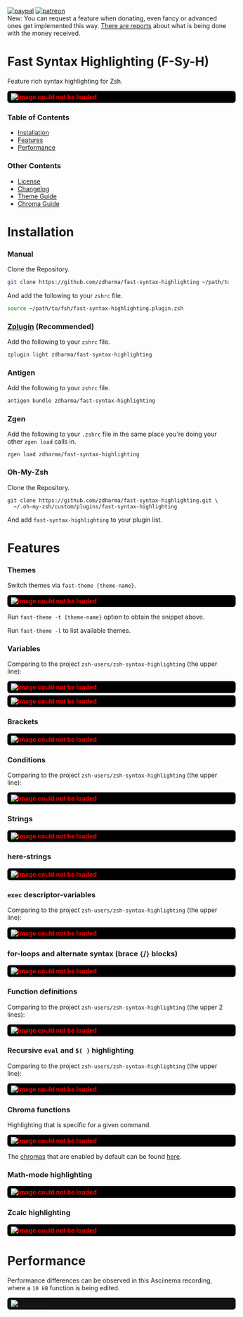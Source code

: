 [![paypal](https://img.shields.io/badge/-Donate-yellow.svg?longCache=true&style=for-the-badge)](https://www.paypal.me/ZdharmaInitiative)
[![patreon](https://img.shields.io/badge/-Patreon-orange.svg?longCache=true&style=for-the-badge)](https://www.patreon.com/psprint)
<br/>New: You can request a feature when donating, even fancy or advanced ones get implemented this way. [There are
reports](DONATIONS.md) about what is being done with the money received.

# Fast Syntax Highlighting (F-Sy-H)

Feature rich syntax highlighting for Zsh.

<div style="width:100%;background-color:black;border:3px solid black;border-radius:6px;margin:5px 0;padding:2px 5px">
  <img
    src="https://raw.githubusercontent.com/zdharma/fast-syntax-highlighting/master/images/highlight-much.png"
    alt="image could not be loaded"
    style="color:red;background-color:black;font-weight:bold"
  />
</div>

### Table of Contents

- [Installation](#installation)
- [Features](#features)
- [Performance](#performance)

### Other Contents
- [License](https://github.com/zdharma/fast-syntax-highlighting/blob/master/LICENSE)
- [Changelog](https://github.com/zdharma/fast-syntax-highlighting/blob/master/CHANGELOG.md)
- [Theme Guide](https://github.com/zdharma/fast-syntax-highlighting/blob/master/THEME_GUIDE.md)
- [Chroma Guide](https://github.com/zdharma/fast-syntax-highlighting/blob/master/CHROMA_GUIDE.adoc)

# Installation

### Manual

Clone the Repository.

```zsh
git clone https://github.com/zdharma/fast-syntax-highlighting ~/path/to/fsh
```

And add the following to your `zshrc` file.
```zsh
source ~/path/to/fsh/fast-syntax-highlighting.plugin.zsh
```

### [Zplugin](https://github.com/psprint/zplugin) (Recommended)

Add the following to your `zshrc` file.
```zsh
zplugin light zdharma/fast-syntax-highlighting
```

### Antigen

Add the following to your `zshrc` file.

```zsh
antigen bundle zdharma/fast-syntax-highlighting
```

### Zgen

Add the following to your `.zshrc` file in the same place you're doing
your other `zgen load` calls in.

```
zgen load zdharma/fast-syntax-highlighting
```


### Oh-My-Zsh

Clone the Repository.
```
git clone https://github.com/zdharma/fast-syntax-highlighting.git \
  ~/.oh-my-zsh/custom/plugins/fast-syntax-highlighting
```

And add `fast-syntax-highlighting` to your plugin list.

# Features

### Themes

Switch themes via `fast-theme {theme-name}`.

<div style="width:100%;background-color:black;border:3px solid black;border-radius:6px;margin:5px 0;padding:2px 5px">
  <img
    src="https://raw.githubusercontent.com/zdharma/fast-syntax-highlighting/master/images/theme.png"
    alt="image could not be loaded"
    style="color:red;background-color:black;font-weight:bold"
  />
</div>

Run `fast-theme -t {theme-name}` option to obtain the snippet above.

Run `fast-theme -l` to list available themes.

### Variables

Comparing to the project `zsh-users/zsh-syntax-highlighting` (the upper line):

<div style="width:100%;background-color:black;border:3px solid black;border-radius:6px;margin:5px 0;padding:2px 5px">
  <img
    src="https://raw.githubusercontent.com/zdharma/fast-syntax-highlighting/master/images/parameter.png"
    alt="image could not be loaded"
    style="color:red;background-color:black;font-weight:bold"
  />
</div>

<div style="width:100%;background-color:black;border:3px solid black;border-radius:6px;margin:5px 0;padding:2px 5px">
  <img
    src="https://raw.githubusercontent.com/zdharma/fast-syntax-highlighting/master/images/in_string.png"
    alt="image could not be loaded"
    style="color:red;background-color:black;font-weight:bold"
  />
</div>

### Brackets

<div style="width:100%;background-color:black;border:3px solid black;border-radius:6px;margin:5px 0;padding:2px 5px">
  <img
    src="https://raw.githubusercontent.com/zdharma/fast-syntax-highlighting/master/images/brackets.gif"
    alt="image could not be loaded"
    style="color:red;background-color:black;font-weight:bold"
  />
</div>

### Conditions

Comparing to the project `zsh-users/zsh-syntax-highlighting` (the upper line):

<div style="width:100%;background-color:black;border:3px solid black;border-radius:6px;margin:5px 0;padding:2px 5px">
  <img
    src="https://raw.githubusercontent.com/zdharma/fast-syntax-highlighting/master/images/cplx_cond.png"
    alt="image could not be loaded"
    style="color:red;background-color:black;font-weight:bold"
  />
</div>

### Strings

<div style="width:100%;background-color:black;border:3px solid black;border-radius:6px;margin:5px 0;padding:2px 5px">
  <img
    src="https://raw.githubusercontent.com/zdharma/fast-syntax-highlighting/master/images/ideal-string.png"
    alt="image could not be loaded"
    style="color:red;background-color:black;font-weight:bold"
  />
</div>


### here-strings

<div style="width:100%;background-color:black;border:3px solid black;border-radius:6px;margin:5px 0;padding:2px 5px">
  <img
    src="https://raw.githubusercontent.com/zdharma/fast-syntax-highlighting/master/images/herestring.png"
    alt="image could not be loaded"
    style="color:red;background-color:black;font-weight:bold"
  />
</div>

### `exec` descriptor-variables

Comparing to the project `zsh-users/zsh-syntax-highlighting` (the upper line):

<div style="width:100%;background-color:black;border:3px solid black;border-radius:6px;margin:5px 0;padding:2px 5px">
  <img
    src="https://raw.githubusercontent.com/zdharma/fast-syntax-highlighting/master/images/execfd_cmp.png"
    alt="image could not be loaded"
    style="color:red;background-color:black;font-weight:bold"
  />
</div>

### for-loops and alternate syntax (brace `{`/`}` blocks)

<div style="width:100%;background-color:black;border:3px solid black;border-radius:6px;margin:5px 0;padding:2px 5px">
  <img
    src="https://raw.githubusercontent.com/zdharma/fast-syntax-highlighting/master/images/for-loop-cmp.png"
    alt="image could not be loaded"
    style="color:red;background-color:black;font-weight:bold"
  />
</div>

### Function definitions

Comparing to the project `zsh-users/zsh-syntax-highlighting` (the upper 2 lines):

<div style="width:100%;background-color:black;border:3px solid black;border-radius:6px;margin:5px 0;padding:2px 5px">
  <img
    src="https://raw.githubusercontent.com/zdharma/fast-syntax-highlighting/master/images/function.png"
    alt="image could not be loaded"
    style="color:red;background-color:black;font-weight:bold"
  />
</div>

### Recursive `eval` and `$( )` highlighting

Comparing to the project `zsh-users/zsh-syntax-highlighting` (the upper line):

<div style="width:100%;background-color:black;border:3px solid black;border-radius:6px;margin:5px 0;padding:2px 5px">
  <img
    src="https://raw.githubusercontent.com/zdharma/fast-syntax-highlighting/master/images/eval_cmp.png"
    alt="image could not be loaded"
    style="color:red;background-color:black;font-weight:bold"
  />
</div>

### Chroma functions

Highlighting that is specific for a given command.

<div style="width:100%;background-color:black;border:3px solid black;border-radius:6px;margin:5px 0;padding:2px 5px">
  <img
    src="https://raw.githubusercontent.com/zdharma/fast-syntax-highlighting/master/images/git_chroma.png"
    alt="image could not be loaded"
    style="color:red;background-color:black;font-weight:bold"
  />
</div>

The [chromas](https://github.com/zdharma/fast-syntax-highlighting/tree/master/chroma)
that are enabled by default can be found
[here](https://github.com/zdharma/fast-syntax-highlighting/blob/master/fast-highlight#L156).

### Math-mode highlighting

<div style="width:100%;background-color:black;border:3px solid black;border-radius:6px;margin:5px 0;padding:2px 5px">
  <img
    src="https://raw.githubusercontent.com/zdharma/fast-syntax-highlighting/master/images/math.gif"
    alt="image could not be loaded"
    style="color:red;background-color:black;font-weight:bold"
  />
</div>

### Zcalc highlighting

<div style="width:100%;background-color:black;border:3px solid black;border-radius:6px;margin:5px 0;padding:2px 5px">
  <img
    src="https://raw.githubusercontent.com/zdharma/fast-syntax-highlighting/master/images/zcalc.png"
    alt="image could not be loaded"
    style="color:red;background-color:black;font-weight:bold"
  />
</div>

# Performance
Performance differences can be observed in this Asciinema recording, where a `10 kB` function is being edited.

<div style="width:100%;background-color:#121314;border:3px solid #121314;border-radius:6px;margin:5px 0;padding:2px 5px">
  <a href="https://asciinema.org/a/112367">
    <img src="https://asciinema.org/a/112367.png" alt="asciicast">
  </a>
</div>


